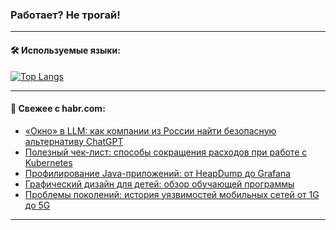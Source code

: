 ### Работает? Не трогай!

---
<!--
#### 🛠️ Technical stack:

![Java](https://img.shields.io/badge/Java-informational?logo=Oracle&style=flat&logoColor=white&color=FF4500)
![Kotlin](https://img.shields.io/badge/Kotlin-informational?logo=Kotlin&style=flat&logoColor=white&color=774D97)
![TS](https://img.shields.io/badge/TypeScript-informational?logo=typeScript&style=flat&logoColor=black&color=017acc)
![Python](https://img.shields.io/badge/Python-informational?logo=Python&style=flat&logoColor=black&color=ffdd54) <br>
![Spring](https://img.shields.io/badge/Spring-informational?logo=Spring&style=flat&logoColor=white&color=6DB33F) 
![SpringBoot](https://img.shields.io/badge/SpringBoot-informational?logo=SpringBoot&style=flat&logoColor=white&color=6DB33F)
![Nest](https://img.shields.io/badge/NestJS-informational?logo=NestJS&style=flat&logoColor=white&color=E0234E) 
![NodeJS](https://img.shields.io/badge/NodeJS-informational?logo=node.js&style=flat&logoColor=white&color=70A760)<br>
![PostgreSQL](https://img.shields.io/badge/PostgreSQL-informational?logo=PostgreSQL&style=flat&logoColor=white&color=DAA520)
![MongoDB](https://img.shields.io/badge/MongoDB-informational?logo=MongoDB&style=flat&logoColor=white&color=870000)
![Apache](https://img.shields.io/badge/Apache-informational?logo=apache&style=flat&logoColor=white&color=f74e28)

___ 
-->

#### 🛠️ Используемые языки:

[![Top Langs](https://github-readme-stats-u2qms2cxw-advtsettinggmailcoms-projects.vercel.app/api/top-langs/?username=zloylis&langs_count=10&hide_title=true&title_color=e6edf3&size_weight=0.5&count_weight=0.5&layout=compact&hide_progress=true&hide_border=true&theme=dracula)](https://github.com/zloylis)

<!---


####  :octocat:&nbsp;&nbsp; Статистика:

![GitHub stats](https://github-readme-stats-u2qms2cxw-advtsettinggmailcoms-projects.vercel.app/api?username=zloylis&show_icons=true&hide_border=true&theme=dracula&title_color=e6edf3&include_all_commits=true&count_private=true&hide_rank=false&hide_title=true&rank_icon=github)
-->
---

#### 💬 Свежее с habr.com:

<!-- BLOG-POST-LIST:START -->
- [«Окно» в LLM: как компании из России найти безопасную альтернативу ChatGPT](https://habr.com/ru/companies/just_ai/articles/831156/?utm_source=habrahabr&utm_medium=rss&utm_campaign=831156)
- [Полезный чек-лист: способы сокращения расходов при работе с Kubernetes](https://habr.com/ru/companies/vk/articles/836482/?utm_source=habrahabr&utm_medium=rss&utm_campaign=836482)
- [Профилирование Java-приложений: от HeapDump до Grafana](https://habr.com/ru/articles/837834/?utm_source=habrahabr&utm_medium=rss&utm_campaign=837834)
- [Графический дизайн для детей: обзор обучающей программы](https://habr.com/ru/companies/pixel_study/articles/837832/?utm_source=habrahabr&utm_medium=rss&utm_campaign=837832)
- [Проблемы поколений: история уязвимостей мобильных сетей от 1G до 5G](https://habr.com/ru/companies/yadro/articles/833326/?utm_source=habrahabr&utm_medium=rss&utm_campaign=833326)
<!-- BLOG-POST-LIST:END -->

---
